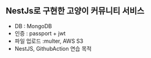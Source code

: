 ## NestJs로 구현한 고양이 커뮤니티 서비스
- DB : MongoDB
- 인증 : passport + jwt
- 파일 업로드 :multer, AWS S3
- NestJS, GithubAction 연습 목적
